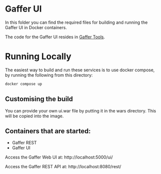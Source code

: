Gaffer UI
==========
In this folder you can find the required files for building and running the Gaffer UI in Docker containers.

The code for the Gaffer UI resides in [Gaffer Tools](https://github.com/gchq/gaffer-tools).

# Running Locally
The easiest way to build and run these services is to use docker compose, by running the following from this directory:
```bash
docker compose up
```

## Customising the build
You can provide your own ui.war file by putting it in the wars directory. This will be copied into the image.

## Containers that are started:
* Gaffer REST
* Gaffer UI

Access the Gaffer Web UI at: http://localhost:5000/ui/

Access the Gaffer REST API at: http://localhost:8080/rest/
